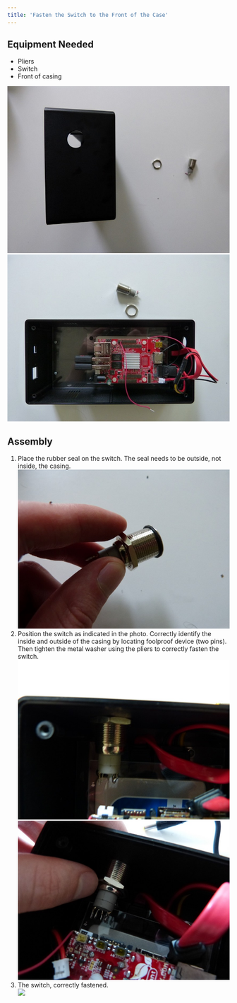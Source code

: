 ```yaml
---
title: 'Fasten the Switch to the Front of the Case'
---
```


## Equipment Needed
- Pliers
- Switch
- Front of casing

![](P1080957.jpg) ![](P1080966.jpg)

## Assembly

1. Place the rubber seal on the switch. The seal needs to be outside, not inside, the casing.    
![](P1090011.jpg)
2. Position the switch as indicated in the photo. Correctly identify the inside and outside of the casing by locating foolproof device (two pins). Then tighten the metal washer using the pliers to correctly fasten the switch.     
![](P1090005.jpg) ![](P1090010.jpg)
3. The switch, correctly fastened.     
    ![](_MG_5286.JPG)  



